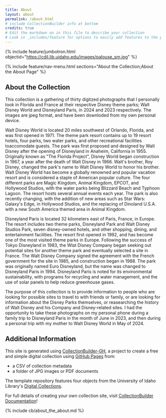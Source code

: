 ```yaml
---
title: About
layout: about
permalink: /about.html
# include CollectionBuilder info at bottom
credits: true
# Edit the markdown on in this file to describe your collection
# Look in _includes/feature for options to easily add features to the page
---
```


{% include feature/jumbotron.html objectid="https://cdil.lib.uidaho.edu/images/palouse_sm.jpg" %}

{% include feature/nav-menu.html sections="About the Collection;About the About Page" %}

## About the Collection

This collection is a gathering of thirty digitzed photographs that I personally took in Florida and France at their respective Disney theme parks; Walt Disney World and Disneyland Paris, in 2024 and 2023 respectively. The images are jpeg format, and have been downloded from my own personal device.

Walt Disney World is located 20 miles southwest of Orlando, Florida, and was first opened in 1971. The theme park resort contains up to 19 resort hotels, four parks, two water parks, and other recreational facilities toaccomodate guests. The park was first proposed and designed by Walt Disney after the opening of Disneyland in Anaheim, California in 1955. Originally known as "The Florida Project", Disney World began construction in 1967, a year after the death of Walt Disney in 1966. Walt's brother, Roy Disney, changed the park's name to Walt Disney World to honor his brother. Walt Disney World has become a globally renowned and popular vacation resort and is considered a staple of American popular culture. The four different parks are Magic Kingdom, Animal Kingdom, EPCOT, and Hollywood Studios, with the water parks being Blizzard Beach and Typhoon Lagoon. The resort hosts several annual events each year. The park is also recently changing, with the addition of new areas such as Star Wars: Galaxy's Edge, in Hollywood Studios, and the replacing of Dinoland U.S.A. with a new South America themed area in Animal Kingdom.

Disneyland Paris is located 32 kilometers east of Paris, France, in Europe. The resort includes two theme parks, Disneyland Park and Walt Disney Studios Park, seven disney-owned hotels, and other shopping, dining, and entertainment facilities. The resort first opened in 1992, and has become one of the most visited theme parks in Europe. Following the success of Tokyo Disneyland in 1983, the Wlat Disney Company began seeking out potential sites for another theme park and eventually selected a site in France. The Walt Disney Company signed the agreement with the French government for the site in 1985, and construction began in 1988. The park was originally named Euro Disneyland, but the name was changed to Disneyland Paris in 1994. Disneyland Paris is noted for its environmental sustainability, with programs for recycling and water management, and the use of solar panels to help reduce greenhouse gases.

The purpose of this collection is to provide information to people who are looking for possible sites to travel to with friends or family, or are looking for information about the Disney Parks themselves, or reasearching the history of Walt Disney and his Company and Disney-related sites. I had the opportunity to take these photographs on my personal phone during a family trip to Disneyland Paris in the month of June in 2023, and then during a personal trip with my mother to Walt Disney World in May of 2024.


## Additional Information

This site is generated using [CollectionBuilder-GH](https://collectionbuilding.github.io/gh/), a project to create a free and simple digital collection using [GitHub Pages](https://pages.github.com/) from: 

- a CSV of collection metadata
- a folder of JPG images or PDF documents

The template repository features four objects from the University of Idaho Library's [Digital Collections](https://www.lib.uidaho.edu/digital). 

For full details of creating your own collection site, visit [CollectionBuilder Documentation](https://collectionbuilder.github.io/cb-docs/)!

<!-- IMPORTANT!!! DELETE this comment and the include below when you are finished editing this page for your collection. The include below introduces about page features. They will show up on your collection's about page until you delete it.  -->
{% include cb/about_the_about.md %} 

